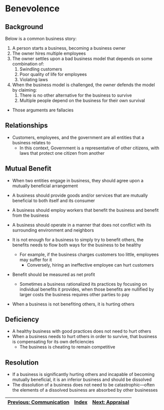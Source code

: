 # Benevolence

## Background

Below is a common business story:

1. A person starts a business, becoming a business owner
2. The owner hires multiple employees
3. The owner settles upon a bad business model that depends on some combination of:
   1. Swindling customers
   2. Poor quality of life for employees
   3. Violating laws
4. When the business model is challenged, the owner defends the model by claiming:
   1. There is no other alternative for the business to survive
   2. Multiple people depend on the business for their own survival

* Those arguments are fallacies

## Relationships

* Customers, employees, and the government are all entities that a business relates to
  * In this context, Government is a representative of other citizens, with laws that protect one citizen from another

## Mutual Benefit

* When two entities engage in business, they should agree upon a mutually beneficial arrangement
* A business should provide goods and/or services that are mutually beneficial to both itself and its consumer
* A business should employ workers that benefit the business and benefit from the business
* A business should operate in a manner that does not conflict with its surrounding environment and neighbors

* It is not enough for a business to simply try to benefit others, the benefits needs to flow both ways for the business to be healthy
  * For example, if the business charges customers too little, employees may suffer for it
    * Conversely, hiring an ineffective employee can hurt customers
* Benefit should be measured as net profit
  * Sometimes a business rationalized its practices by focusing on individual benefits it provides, when those benefits are nullified by larger costs the business requires other parties to pay
* When a business is not benefiting others, it is hurting others

## Deficiency

* A healthy business with good practices does not need to hurt others
* When a business needs to hurt others in order to survive, that business is compensating for its own deficiencies
  * The business is cheating to remain competitive

## Resolution

* If a business is significantly hurting others and incapable of becoming mutually beneficial, it is an inferior business and should be dissolved
* The dissolution of a business does not need to be catastrophic—often the elements of a dissolved business are absorbed by other businesses

| [Previous: Communication](./operations/communication.md) | [Index](./tech-company-business-strategy.md) | [Next: Appraisal](../appraisal.md) |
| :------------------------------------------------------: | :------------------------------------------: | :--------------------------------: |
